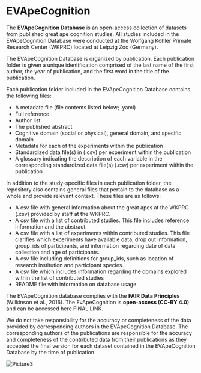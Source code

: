 # EVApeCognition

The **EVApeCognition Database** is an open-access collection of datasets from published great ape cognition studies. All studies included in the EVApeCognition Database were conducted at the Wolfgang Köhler Primate Research Center (WKPRC) located at Leipzig Zoo (Germany). 

The EVApeCognition Database is organized by publication. Each publication folder is given a unique identification comprised of the last name of the first author, the year of publication, and the first word in the title of the publication. 

Each publication folder included in the EVApeCognition Database contains the following files:
  - A metadata file (file contents listed below; .yaml) 
  - Full reference
  - Author list
  - The published abstract
  - Cognitive domain (social or physical), general domain, and specific domain  
  - Metadata for each of the experiments within the publication
  - Standardized data file(s) in (.csv) per experiment within the publication
  - A glossary indicating the description of each variable in the corresponding standardized data file(s) (.csv) per experiment within the publication

In addition to the study-specific files in each publication folder, the repository also contains general files that pertain to the database as a whole and provide relevant context. These files are as follows:
  - A csv file with general information about the great apes at the WKPRC (.csv) provided by staff at the WKPRC. 
  - A csv file with a list of contributed studies. This file includes reference information and the abstract. 
  - A csv file with a list of experiments within contributed studies. This file clarifies which experiments have available data, drop out information,      group_ids of participants, and information regarding date of data collection and age of participants.
  - A csv file including definitions for group_ids,  such as location of research institution and participant species.
  - A csv file which includes information regarding the domains explored within the list of contributed studies
  - README file with information on database usage.

The EVApeCognition database complies with the **FAIR Data Principles** (Wilkinson et al., 2016). The EvApeCognition is **open-access (CC-BY 4.0)** and can be accessed here FINAL LINK. 

We do not take responsibility for the accuracy or completeness of the data provided by corresponding authors in the EVApeCognition Database. The corresponding authors of the publications are responsible for the accuracy and completeness of the contributed data from their publications as they accepted the final version for each dataset contained in the EVApeCognition Database by the time of publication.

![Picture3](https://github.com/user-attachments/assets/2e1504be-2197-4979-9413-a094062ed067)
